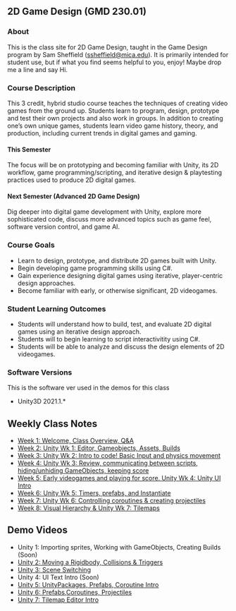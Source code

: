 ## 2D Game Design (GMD 230.01)

### About
This is the class site for 2D Game Design, taught in the Game Design program by Sam Sheffield (ssheffield@mica.edu). It is primarily intended for student use, but if what you find seems helpful to you, enjoy! Maybe drop me a line and say Hi.

### Course Description
This 3 credit, hybrid studio course teaches the techniques of creating video games from the ground up. Students learn to program, design, prototype and test their own projects and also work in groups. In addition to creating one’s own unique games, students learn video game history, theory, and production, including current trends in digital games and gaming.

#### This Semester
The focus will be on prototyping and becoming familiar with Unity, its 2D workflow, game programming/scripting, and iterative design & playtesting practices used to produce 2D digital games.

#### Next Semester (Advanced 2D Game Design)
Dig deeper into digital game development with Unity, explore more sophisticated code, discuss more advanced topics such as game feel, software version control, and game AI.

### Course Goals
- Learn to design, prototype, and distribute 2D games built with Unity.
- Begin developing game programming skills using C#.
- Gain experience designing digital games using iterative, player-centric design approaches.
- Become familiar with early, or otherwise significant, 2D videogames.

### Student Learning Outcomes
- Students will understand how to build, test, and evaluate 2D digital games using an iterative design approach.
- Students will  to begin learning to script interactivitity using C#.
- Students will be able to analyze and discuss the design elements of 2D videogames.

### Software Versions
This is the software ver used in the demos for this class
- Unity3D 2021.1.*

## Weekly Class Notes
- [Week 1: Welcome, Class Overview, Q&A](week1.md)
- [Week 2: Unity Wk 1: Editor, Gameobjects, Assets, Builds](week2.md)
- [Week 3: Unity Wk 2: Intro to code! Basic Input and physics movement](week3.md)
- [Week 4: Unity Wk 3: Review, communicating between scripts, hiding/unhiding GameObjects, keeping score](week4.md)
- [Week 5: Early videogames and playing for score. Unity Wk 4: Unity UI Intro](week5.md)
- [Week 6: Unity Wk 5: Timers, prefabs, and Instantiate](week6.md)
- [Week 7: Unity Wk 6: Controlling coroutines & creating projectiles](week7.md)
- [Week 8: Visual Hierarchy & Unity Wk 7: Tilemaps](week8.md)

## Demo Videos
- Unity 1: Importing sprites, Working with GameObjects, Creating Builds (Soon)
- [Unity 2: Moving a Rigidbody, Collisions & Triggers](https://youtube.com/playlist?list=PL42xm44H83rLI2rRWbm7zrLMVAhyoKE5O)
- [Unity 3: Scene Switching](https://youtube.com/playlist?list=PL42xm44H83rIlesyEed2uybim8vC7Tz-P)
- Unity 4: UI Text Intro (Soon)
- [Unity 5: UnityPackages, Prefabs, Coroutine Intro](https://youtube.com/playlist?list=PL42xm44H83rLVXdTdndqat6n9Rt6yy4t_)
- [Unity 6: Prefabs,Coroutines, Projectiles](https://youtube.com/playlist?list=PL42xm44H83rIFPczpim73HSmqSEccyGYM)
- [Unity 7: Tilemap Editor Intro](https://youtube.com/playlist?list=PL42xm44H83rKBw5QPcw4WEnMDNjfbkl8e)